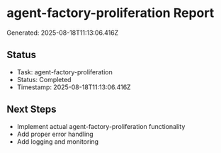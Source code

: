 # agent-factory-proliferation Report

Generated: 2025-08-18T11:13:06.416Z

## Status
- Task: agent-factory-proliferation
- Status: Completed
- Timestamp: 2025-08-18T11:13:06.416Z

## Next Steps
- Implement actual agent-factory-proliferation functionality
- Add proper error handling
- Add logging and monitoring
